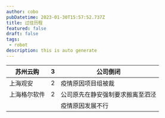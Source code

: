 ```yaml
---
author: cobo
pubDatetime: 2023-01-30T15:57:52.737Z
title: 过往历程
featured: false
draft: false
tags:
 - robot
description: this is auto generate
---
```


| 苏州云购   | 3   | 公司倒闭             |
| ------ | --- | ---------------- |
| 上海观安   | 2   | 疫情原因项目组被裁        |
| 上海格尔软件 | 2   | 公司原先在静安强制要求搬离至泗泾 |
|        |     | 疫情原因发展不行         |
